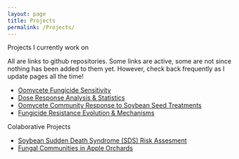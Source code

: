 ```yaml
---
layout: page
title: Projects
permalink: /Projects/
---
```


Projects I currently work on

All are links to github repositories. Some links are active, some are not since nothing has been added to them yet. However, check back frequently as I update pages all the time! 

* [Oomycete Fungicide Sensitivity](https://github.com/noelzach/Community_Fungicide_Sensitivity/blob/master/README.md)
* [Dose Response Analysis & Statistics](https://github.com/noelzach/fungalEC)
* [Oomycete Community Response to Soybean Seed Treatments]()
* [Fungicide Resistance Evolution & Mechanisms]()

Colaborative Projects

* [Soybean Sudden Death Syndrome (SDS) Risk Assesment](https://github.com/rothmi12/SDS-Risk-Assessment)
* [Fungal Communities in Apple Orchards](https://github.com/noelzach/Fungal-ITS-Apple-Roots)

